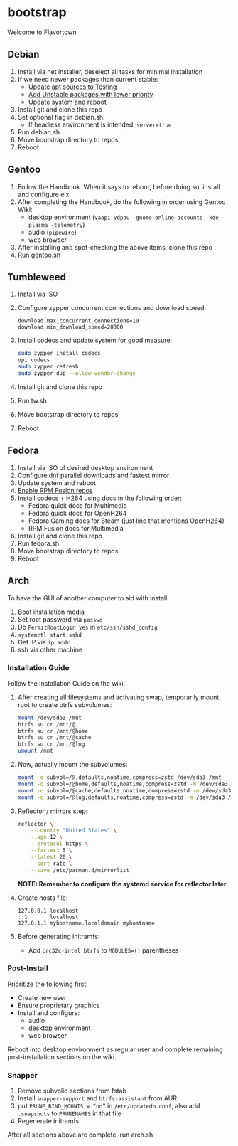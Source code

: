 # bootstrap

Welcome to Flavortown

## Debian

1. Install via net installer, deselect all tasks for minimal installation
2. If we need newer packages than current stable:
   - [Update apt sources to Testing](https://wiki.debian.org/DebianTesting)
   - [Add Unstable packages with lower priority](https://wiki.debian.org/DebianUnstable)
   - Update system and reboot
3. Install git and clone this repo
4. Set optional flag in debian.sh:
   - If headless environment is intended: `server=true`
5. Run debian.sh
6. Move bootstrap directory to repos
7. Reboot

## Gentoo

1. Follow the Handbook.
   When it says to reboot, before doing so, install and configure eix.
2. After completing the Handbook, do the following in order using Gentoo Wiki:
   - desktop environment (`vaapi vdpau -gnome-online-accounts -kde -plasma -telemetry`)
   - audio (`pipewire`)
   - web browser
3. After installing and spot-checking the above items, clone this repo
4. Run gentoo.sh

## Tumbleweed

1. Install via ISO
2. Configure zypper concurrent connections and download speed:

   ```text
   download.max_concurrent_connections=10
   download.min_download_speed=20000
   ```

3. Install codecs and update system for good measure:

   ```bash
   sudo zypper install codecs
   opi codecs
   sudo zypper refresh
   sudo zypper dup --allow-vendor-change
   ```

4. Install git and clone this repo
5. Run tw.sh
6. Move bootstrap directory to repos
7. Reboot

## Fedora

1. Install via ISO of desired desktop environment
2. Configure dnf parallel downloads and fastest mirror
3. Update system and reboot
4. [Enable RPM Fusion repos](https://docs.fedoraproject.org/en-US/quick-docs/rpmfusion-setup/)
5. Install codecs + H264 using docs in the following order:
   - Fedora quick docs for Multimedia
   - Fedora quick docs for OpenH264
   - Fedora Gaming docs for Steam (just line that mentions OpenH264)
   - RPM Fusion docs for Multimedia
6. Install git and clone this repo
7. Run fedora.sh
8. Move bootstrap directory to repos
9. Reboot

## Arch

To have the GUI of another computer to aid with install:

1. Boot installation media
2. Set root password via `passwd`
3. Do `PermitRootLogin yes` in `etc/ssh/sshd_config`
4. `systemctl start sshd`
5. Get IP via `ip addr`
6. ssh via other machine

### Installation Guide

Follow the Installation Guide on the wiki.

1. After creating all filesystems and activating swap,
   temporarily mount root to create btrfs subvolumes:

   ```bash
   mount /dev/sda3 /mnt
   btrfs su cr /mnt/@
   btrfs su cr /mnt/@home
   btrfs su cr /mnt/@cache
   btrfs su cr /mnt/@log
   umount /mnt
   ```

2. Now, actually mount the subvolumes:

   ```bash
   mount -o subvol=/@,defaults,noatime,compress=zstd /dev/sda3 /mnt
   mount -o subvol=/@home,defaults,noatime,compress=zstd -m /dev/sda3 /mnt/home
   mount -o subvol=/@cache,defaults,noatime,compress=zstd -m /dev/sda3 /mnt/var/cache
   mount -o subvol=/@log,defaults,noatime,compress=zstd -m /dev/sda3 /mnt/var/log
   ```

3. Reflector / mirrors step:

   ```bash
   reflector \
       --country "United States" \
       --age 12 \
       --protocol https \
       --fastest 5 \
       --latest 20 \
       --sort rate \
       --save /etc/pacman.d/mirrorlist
   ```

   **NOTE: Remember to configure the systemd service for reflector later.**

4. Create hosts file:

   ```plaintext
   127.0.0.1 localhost
   ::1       localhost
   127.0.1.1 myhostname.localdomain myhostname
   ```

5. Before generating initramfs:

   - Add `crc32c-intel btrfs` to `MODULES=()` parentheses

### Post-Install

Prioritize the following first:

- Create new user
- Ensure proprietary graphics
- Install and configure:
  - audio
  - desktop environment
  - web browser

Reboot into desktop environment as regular user
and complete remaining post-installation sections on the wiki.

### Snapper

1. Remove subvolid sections from fstab
2. Install `snapper-support` and `btrfs-assistant` from AUR
3. put `PRUNE_BIND_MOUNTS = “no”` in `/etc/updatedb.conf`,
   also add `.snapshots` to `PRUNENAMES` in that file
4. Regenerate initramfs

After all sections above are complete, run arch.sh
